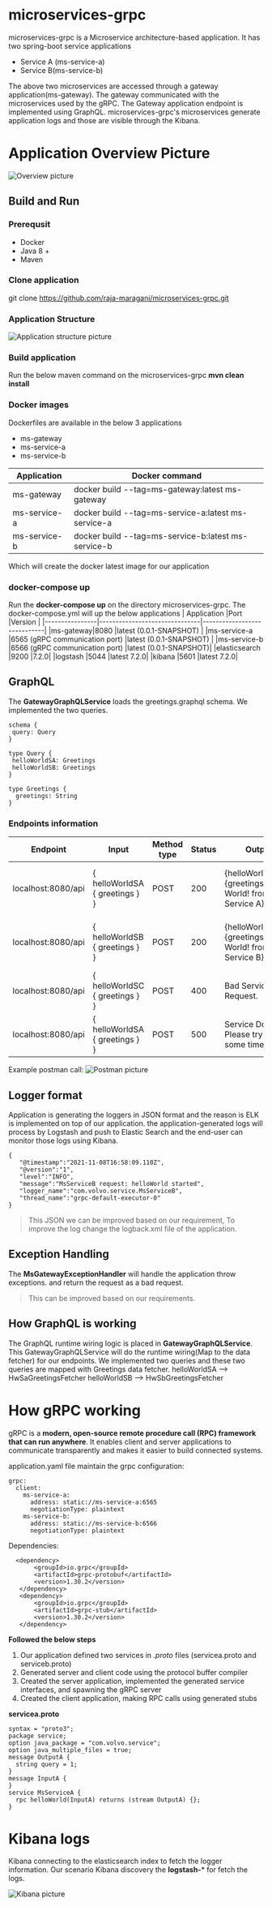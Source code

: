 # microservices-grpc

microservices-grpc is a Microservice architecture-based application. It has two spring-boot service applications 

 - Service A (ms-service-a)  
 - Service B(ms-service-b)
 
 The above two microservices are accessed through a gateway application(ms-gateway). 
 The gateway communicated with the microservices used by the gRPC.
 The Gateway application endpoint is implemented using GraphQL.
 microservices-grpc's microservices generate application logs and those are visible through the Kibana.
 

# Application Overview Picture

![Overview picture](https://github.com/raja-maragani/microservices-grpc/blob/main/images/Overview.png)

## Build and Run
### Prerequsit
- Docker
- Java 8 +
- Maven

### Clone application 
git clone https://github.com/raja-maragani/microservices-grpc.git

### Application Structure
![Application structure picture](https://github.com/raja-maragani/microservices-grpc/blob/main/images/ProjectStructure.JPG)

### Build application 
Run the below maven command on the microservices-grpc
**mvn clean install**
### Docker images
Dockerfiles are available in the below 3 applications 
 - ms-gateway
 - ms-service-a 
 - ms-service-b


|Application | Docker command |
|----------------|-----------------------------|
|ms-gateway | docker build --tag=ms-gateway:latest ms-gateway |
|ms-service-a | docker build --tag=ms-service-a:latest ms-service-a |
|ms-service-b | docker build --tag=ms-service-b:latest ms-service-b |


Which will create the docker latest image for our application

### docker-compose up
Run the **docker-compose up** on the directory microservices-grpc. 
The docker-compose.yml will up the below applications
|        Application         |Port                          |Version                         |
|----------------|-------------------------------|-----------------------------|
|ms-gateway|8080            |latest (0.0.1-SNAPSHOT)            |
|ms-service-a          |6565 (gRPC communication port)           |latest (0.0.1-SNAPSHOT)            |
|ms-service-b          |6566 (gRPC communication port) |latest (0.0.1-SNAPSHOT)|
|elasticsearch          |9200  |7.2.0|
|logstash          |5044 |latest 7.2.0|
|kibana          |5601 |latest 7.2.0|

## GraphQL
The **GatewayGraphQLService** loads the greetings.graphql schema. We implemented the two queries.

    schema {
     query: Query
    }
    
    type Query {
     helloWorldSA: Greetings
     helloWorldSB: Greetings
    }
    
    type Greetings {
      greetings: String
    }

### Endpoints information

|        Endpoint         |Input                          |Method type |Status | Output|  Comment| 
|----------------|-------------------------------|-----------------------------|-----------------------------|-----------------------------|-----------------------------|
|localhost:8080/api|{ helloWorldSA { greetings } }            |POST           |200           |{helloWorldSA={greetings=Hello-World! from Service A}}           |Service A and Servive B up and running           |
|localhost:8080/api|{ helloWorldSB { greetings } }            |POST           |200           |{helloWorldSB={greetings=Hello-World! from Service B}}           |Service A and Servive B up and running           |
|localhost:8080/api|{ helloWorldSC { greetings } }            |POST           |400           |Bad Service Request.           |Service C is not there           |
|localhost:8080/api|{ helloWorldSA { greetings } }            |POST           |500           |Service Down. Please try after some time           |Service A - not running           |

Example postman call:
![Postman picture](https://github.com/raja-maragani/microservices-grpc/blob/main/images/postmanscreen.JPG)

## Logger format

Application is generating the loggers in JSON format and the reason is ELK is implemented on top of our application.
the application-generated logs will process by Logstash and push to Elastic Search and the end-user can monitor those logs using Kibana.

    {
       "@timestamp":"2021-11-08T16:58:09.110Z",
       "@version":"1",
       "level":"INFO",
       "message":"MsServiceB request: helloWorld started",
       "logger_name":"com.volvo.service.MsServiceB",
       "thread_name":"grpc-default-executor-0"
    }

>This JSON we can be improved based on our requirement, 
To improve the log change the logback.xml file of the application.
## Exception Handling
The **MsGatewayExceptionHandler** will handle the application throw exceptions. and return the request as a bad request.
> This can be improved based on our requirements.


## How GraphQL is working
The GraphQL runtime wiring logic is placed in **GatewayGraphQLService**.
This GatewayGraphQLService will do the runtime wiring(Map to the data fetcher) for our endpoints. 
We implemented two queries and these two queries are mapped with Greetings data fetcher.
helloWorldSA --> HwSaGreetingsFetcher
helloWorldSB --> HwSbGreetingsFetcher


# How gRPC working


gRPC is a **modern, open-source remote procedure call (RPC) framework that can run anywhere**. 
It enables client and server applications to communicate transparently and makes it easier to build connected systems.

application.yaml file maintain the grpc configuration:

    grpc:
      client:
        ms-service-a:
          address: static://ms-service-a:6565
          negotiationType: plaintext
        ms-service-b:
          address: static://ms-service-b:6566
          negotiationType: plaintext

Dependencies:

      <dependency>
           <groupId>io.grpc</groupId>
           <artifactId>grpc-protobuf</artifactId>
           <version>1.30.2</version>
       </dependency>
       <dependency>
           <groupId>io.grpc</groupId>
           <artifactId>grpc-stub</artifactId>
           <version>1.30.2</version>
       </dependency>


**Followed the below steps**
1.  Our application defined two services in  _.proto_ files (servicea.proto and serviceb.proto)
2.  Generated server and client code using the protocol buffer compiler
3.  Created the server application, implemented the generated service interfaces, and spawning the gRPC server
4.  Created the client application, making RPC calls using generated stubs

**servicea.proto**

    syntax = "proto3";
    package service;
    option java_package = "com.volvo.service";
    option java_multiple_files = true;
    message OutputA {
      string query = 1;
    }
    message InputA {
    }
    service MsServiceA {
      rpc helloWorld(InputA) returns (stream OutputA) {};
    }

# Kibana logs 
Kibana connecting to the elasticsearch index to fetch the logger information.
Our scenario Kibana discovery the **logstash-*** for fetch the logs.

![Kibana picture](https://github.com/raja-maragani/microservices-grpc/blob/main/images/Kibana.JPG)
